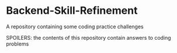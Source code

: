 # Backend-Skill-Refinement
A repository containing some coding practice challenges

SPOILERS: the contents of this repository contain answers to coding problems

